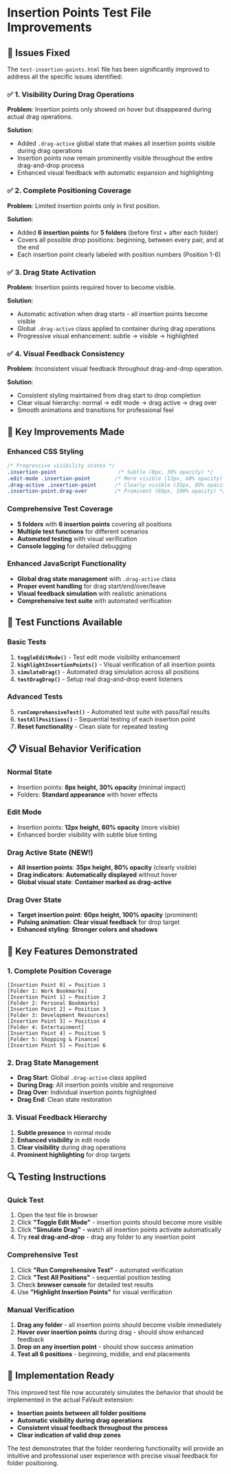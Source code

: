 # Insertion Points Test File Improvements

## 🎯 Issues Fixed

The `test-insertion-points.html` file has been significantly improved to address all the specific issues identified:

### ✅ **1. Visibility During Drag Operations**
**Problem**: Insertion points only showed on hover but disappeared during actual drag operations.

**Solution**: 
- Added `.drag-active` global state that makes all insertion points visible during drag operations
- Insertion points now remain prominently visible throughout the entire drag-and-drop process
- Enhanced visual feedback with automatic expansion and highlighting

### ✅ **2. Complete Positioning Coverage**
**Problem**: Limited insertion points only in first position.

**Solution**:
- Added **6 insertion points** for **5 folders** (before first + after each folder)
- Covers all possible drop positions: beginning, between every pair, and at the end
- Each insertion point clearly labeled with position numbers (Position 1-6)

### ✅ **3. Drag State Activation**
**Problem**: Insertion points required hover to become visible.

**Solution**:
- Automatic activation when drag starts - all insertion points become visible
- Global `.drag-active` class applied to container during drag operations
- Progressive visual enhancement: subtle → visible → highlighted

### ✅ **4. Visual Feedback Consistency**
**Problem**: Inconsistent visual feedback throughout drag-and-drop operation.

**Solution**:
- Consistent styling maintained from drag start to drop completion
- Clear visual hierarchy: normal → edit mode → drag active → drag over
- Smooth animations and transitions for professional feel

## 🔧 Key Improvements Made

### **Enhanced CSS Styling**
```css
/* Progressive visibility states */
.insertion-point                    /* Subtle (8px, 30% opacity) */
.edit-mode .insertion-point        /* More visible (12px, 60% opacity) */
.drag-active .insertion-point      /* Clearly visible (35px, 80% opacity) */
.insertion-point.drag-over         /* Prominent (60px, 100% opacity) */
```

### **Comprehensive Test Coverage**
- **5 folders** with **6 insertion points** covering all positions
- **Multiple test functions** for different scenarios
- **Automated testing** with visual verification
- **Console logging** for detailed debugging

### **Enhanced JavaScript Functionality**
- **Global drag state management** with `.drag-active` class
- **Proper event handling** for drag start/end/over/leave
- **Visual feedback simulation** with realistic animations
- **Comprehensive test suite** with automated verification

## 🧪 Test Functions Available

### **Basic Tests**
1. **`toggleEditMode()`** - Test edit mode visibility enhancement
2. **`highlightInsertionPoints()`** - Visual verification of all insertion points
3. **`simulateDrag()`** - Automated drag simulation across all positions
4. **`testDragDrop()`** - Setup real drag-and-drop event listeners

### **Advanced Tests**
5. **`runComprehensiveTest()`** - Automated test suite with pass/fail results
6. **`testAllPositions()`** - Sequential testing of each insertion point
7. **Reset functionality** - Clean slate for repeated testing

## 📋 Visual Behavior Verification

### **Normal State**
- Insertion points: **8px height, 30% opacity** (minimal impact)
- Folders: **Standard appearance** with hover effects

### **Edit Mode**
- Insertion points: **12px height, 60% opacity** (more visible)
- Enhanced border visibility with subtle blue tinting

### **Drag Active State** (NEW!)
- **All insertion points**: **35px height, 80% opacity** (clearly visible)
- **Drag indicators**: **Automatically displayed** without hover
- **Global visual state**: **Container marked as drag-active**

### **Drag Over State**
- **Target insertion point**: **60px height, 100% opacity** (prominent)
- **Pulsing animation**: **Clear visual feedback** for drop target
- **Enhanced styling**: **Stronger colors and shadows**

## 🎨 Key Features Demonstrated

### **1. Complete Position Coverage**
```
[Insertion Point 0] ← Position 1
[Folder 1: Work Bookmarks]
[Insertion Point 1] ← Position 2
[Folder 2: Personal Bookmarks]
[Insertion Point 2] ← Position 3
[Folder 3: Development Resources]
[Insertion Point 3] ← Position 4
[Folder 4: Entertainment]
[Insertion Point 4] ← Position 5
[Folder 5: Shopping & Finance]
[Insertion Point 5] ← Position 6
```

### **2. Drag State Management**
- **Drag Start**: Global `.drag-active` class applied
- **During Drag**: All insertion points visible and responsive
- **Drag Over**: Individual insertion points highlighted
- **Drag End**: Clean state restoration

### **3. Visual Feedback Hierarchy**
1. **Subtle presence** in normal mode
2. **Enhanced visibility** in edit mode
3. **Clear visibility** during drag operations
4. **Prominent highlighting** for drop targets

## 🔍 Testing Instructions

### **Quick Test**
1. Open the test file in browser
2. Click **"Toggle Edit Mode"** - insertion points should become more visible
3. Click **"Simulate Drag"** - watch all insertion points activate automatically
4. Try **real drag-and-drop** - drag any folder to any insertion point

### **Comprehensive Test**
1. Click **"Run Comprehensive Test"** - automated verification
2. Click **"Test All Positions"** - sequential position testing
3. Check **browser console** for detailed test results
4. Use **"Highlight Insertion Points"** for visual verification

### **Manual Verification**
1. **Drag any folder** - all insertion points should become visible immediately
2. **Hover over insertion points** during drag - should show enhanced feedback
3. **Drop on any insertion point** - should show success animation
4. **Test all 6 positions** - beginning, middle, and end placements

## 🚀 Implementation Ready

This improved test file now accurately simulates the behavior that should be implemented in the actual FaVault extension:

- **Insertion points between all folder positions**
- **Automatic visibility during drag operations**
- **Consistent visual feedback throughout the process**
- **Clear indication of valid drop zones**

The test demonstrates that the folder reordering functionality will provide an intuitive and professional user experience with precise visual feedback for folder positioning.
